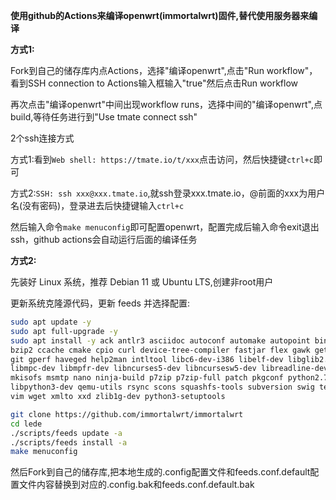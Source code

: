 **使用github的Actions来编译openwrt(immortalwrt)固件,替代使用服务器来编译**

**方式1:**

Fork到自己的储存库内点Actions，选择"编译openwrt",点击"Run workflow"，看到SSH connection to Actions输入框输入"true"然后点击Run workflow

再次点击"编译openwrt"中间出现workflow runs，选择中间的"编译openwrt",点build,等待任务进行到"Use tmate connect ssh"

2个ssh连接方式

方式1:看到```Web shell: https://tmate.io/t/xxx```点击访问，然后快捷键```ctrl+c```即可

方式2:```SSH: ssh xxx@xxx.tmate.io```,就ssh登录xxx.tmate.io，@前面的xxx为用户名(没有密码)，登录进去后快捷键输入```ctrl+c```

然后输入命令``` make menuconfig ```即可配置openwrt，配置完成后输入命令exit退出ssh，github actions会自动运行后面的编译任务


**方式2:**

先装好 Linux 系统，推荐 Debian 11 或 Ubuntu LTS,创建非root用户

更新系统克隆源代码，更新 feeds 并选择配置:

   ```bash
   sudo apt update -y
   sudo apt full-upgrade -y
   sudo apt install -y ack antlr3 asciidoc autoconf automake autopoint binutils bison build-essential \
   bzip2 ccache cmake cpio curl device-tree-compiler fastjar flex gawk gettext gcc-multilib g++-multilib \
   git gperf haveged help2man intltool libc6-dev-i386 libelf-dev libglib2.0-dev libgmp3-dev libltdl-dev \
   libmpc-dev libmpfr-dev libncurses5-dev libncursesw5-dev libreadline-dev libssl-dev libtool lrzsz \
   mkisofs msmtp nano ninja-build p7zip p7zip-full patch pkgconf python2.7 python3 python3-pyelftools \
   libpython3-dev qemu-utils rsync scons squashfs-tools subversion swig texinfo uglifyjs upx-ucl unzip \
   vim wget xmlto xxd zlib1g-dev python3-setuptools
   
   git clone https://github.com/immortalwrt/immortalwrt
   cd lede
   ./scripts/feeds update -a
   ./scripts/feeds install -a
   make menuconfig
   ```
然后Fork到自己的储存库,把本地生成的.config配置文件和feeds.conf.default配置文件内容替换到对应的.config.bak和feeds.conf.default.bak
